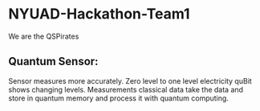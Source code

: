# NYUAD-Hackathon-Team1
We are the QSPirates

## Quantum Sensor:

Sensor measures more accurately. Zero level to one level electricity quBit shows changing levels. 
Measurements classical data 
take the data and store in quantum memory and process it with quantum computing. 

